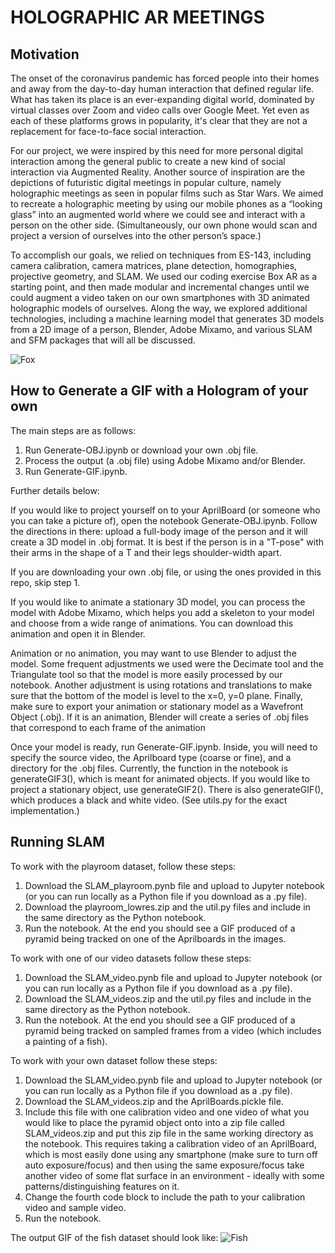 # HOLOGRAPHIC AR MEETINGS

## Motivation
The onset of the coronavirus pandemic has forced people into their homes and away from the day-to-day human interaction that defined regular life. What has taken its place is an ever-expanding digital world, dominated by virtual classes over Zoom and video calls over Google Meet. Yet even as each of these platforms grows in popularity, it's clear that they are not a replacement for face-to-face social interaction.

For our project, we were inspired by this need for more personal digital interaction among the general public to create a new kind of social interaction via Augmented Reality. Another source of inspiration are the depictions of futuristic digital meetings in popular culture, namely holographic meetings as seen in popular films such as Star Wars. We aimed to recreate a holographic meeting by using our mobile phones as a “looking glass” into an augmented world where we could see and interact with a person on the other side. (Simultaneously, our own phone would scan and project a version of ourselves into the other person’s space.) 

To accomplish our goals, we relied on techniques from ES-143, including camera calibration, camera matrices, plane detection, homographies, projective geometry, and SLAM. We used our coding exercise Box AR as a starting point, and then made modular and incremental changes until we could augment a video taken on our own smartphones with 3D animated holographic models of ourselves. Along the way, we explored additional technologies, including a machine learning model that generates 3D models from a 2D image of a person, Blender, Adobe Mixamo, and various SLAM and SFM packages that will all be discussed.

![Fox](https://github.com/lliu12/holomeetings/blob/main/gifs/compressed_single_fox.gif?raw=true)

## How to Generate a GIF with a Hologram of your own
The main steps are as follows:
1. Run Generate-OBJ.ipynb or download your own .obj file.
2. Process the output (a .obj file) using Adobe Mixamo and/or Blender.
3. Run Generate-GIF.ipynb.

Further details below:

If you would like to project yourself on to your AprilBoard (or someone who you can take a picture of), open the notebook Generate-OBJ.ipynb. Follow the directions in there: upload a full-body image of the person and it will create a 3D model in .obj format. It is best if the person is in a "T-pose" with their arms in the shape of a T and their legs shoulder-width apart.

If you are downloading your own .obj file, or using the ones provided in this repo, skip step 1.

If you would like to animate a stationary 3D model, you can process the model with Adobe Mixamo, which helps you add a skeleton to your model and choose from a wide range of animations. You can download this animation and open it in Blender. 

Animation or no animation, you may want to use Blender to adjust the model. Some frequent adjustments we used were the Decimate tool and the Triangulate tool so that the model is more easily processed by our notebook. Another adjustment is using rotations and translations to make sure that the bottom of the model is level to the x=0, y=0 plane. Finally, make sure to export your animation or stationary model as a Wavefront Object (.obj). If it is an animation, Blender will create a series of .obj files that correspond to each frame of the animation

Once your model is ready, run Generate-GIF.ipynb. Inside, you will need to specify the source video, the Aprilboard type (coarse or fine), and a directory for the .obj files. Currently, the function in the notebook is generateGIF3(), which is meant for animated objects. If you would like to project a stationary object, use generateGIF2(). There is also generateGIF(), which produces a black and white video. (See utils.py for the exact implementation.)

## Running SLAM
To work with the playroom dataset, follow these steps:
1. Download the SLAM_playroom.pynb file and upload to Jupyter notebook (or you can run locally as a Python file if you download as a .py file).
2. Download the playroom_lowres.zip and the util.py files and include in the same directory as the Python notebook.
3. Run the notebook. At the end you should see a GIF produced of a pyramid being tracked on one of the Aprilboards in the images. 

To work with one of our video datasets follow these steps:
1. Download the SLAM_video.pynb file and upload to Jupyter notebook (or you can run locally as a Python file if you download as a .py file).
2. Download the SLAM_videos.zip and the util.py files and include in the same directory as the Python notebook.
3. Run the notebook. At the end you should see a GIF produced of a pyramid being tracked on sampled frames from a video (which includes a painting of a fish). 

To work with your own dataset follow these steps:
1. Download the SLAM_video.pynb file and upload to Jupyter notebook (or you can run locally as a Python file if you download as a .py file).
2. Download the SLAM_videos.zip and the AprilBoards.pickle file.
3. Include this file with one calibration video and one video of what you would like to place the pyramid object onto into a zip file called SLAM_videos.zip and put this zip file in the same working directory as the notebook. This requires taking a calibration video of an AprilBoard, which is most easily done using any smartphone (make sure to turn off auto exposure/focus) and then using the same exposure/focus take another video of some flat surface in an environment - ideally with some patterns/distinguishing features on it.
4. Change the fourth code block to include the path to your calibration video and sample video.
5. Run the notebook.

The output GIF of the fish dataset should look like:
![Fish](https://github.com/lliu12/holomeetings/blob/main/gifs/compressed_fish_pyramid_every30.gif?raw=true)
